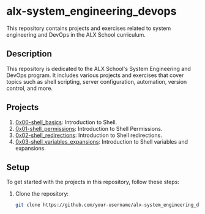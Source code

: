 # alx-system_engineering_devops

This repository contains projects and exercises related to system engineering and DevOps in the ALX School curriculum.

## Description

This repository is dedicated to the ALX School's System Engineering and DevOps program. It includes various projects and exercises that cover topics such as shell scripting, server configuration, automation, version control, and more.

## Projects

1. [0x00-shell_basics](0x00-shell_basics/): Introduction to Shell.
2. [0x01-shell_permissions](0x01-shell_permissions/): Introduction to Shell Permissions.
3. [0x02-shell_redirections](0x02-shell_redirections/): Introduction to Shell redirections.
4. [0x03-shell_variables_expansions](0x03-shell_variables_expansions/): Introduction to Shell variables and expansions.

## Setup

To get started with the projects in this repository, follow these steps:

1. Clone the repository:

   ```bash
   git clone https://github.com/your-username/alx-system_engineering_devops.git

